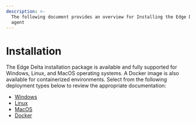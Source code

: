 ```yaml
---
description: >-
  The following document provides an overview for Installing the Edge Delta
  agent
---
```


# Installation

The Edge Delta installation package is available and fully supported for Windows, Linux, and MacOS operating systems. A Docker image is also available for containerized environments. Select from the following deployment types below to review the appropriate documentation:

* [Windows](windows.md)
* [Linux](linux.md)
* [MacOS](macos.md)
* [Docker](docker.md)

## 

